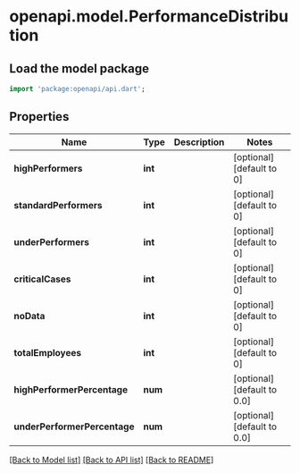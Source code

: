 # openapi.model.PerformanceDistribution

## Load the model package
```dart
import 'package:openapi/api.dart';
```

## Properties
Name | Type | Description | Notes
------------ | ------------- | ------------- | -------------
**highPerformers** | **int** |  | [optional] [default to 0]
**standardPerformers** | **int** |  | [optional] [default to 0]
**underPerformers** | **int** |  | [optional] [default to 0]
**criticalCases** | **int** |  | [optional] [default to 0]
**noData** | **int** |  | [optional] [default to 0]
**totalEmployees** | **int** |  | [optional] [default to 0]
**highPerformerPercentage** | **num** |  | [optional] [default to 0.0]
**underPerformerPercentage** | **num** |  | [optional] [default to 0.0]

[[Back to Model list]](../README.md#documentation-for-models) [[Back to API list]](../README.md#documentation-for-api-endpoints) [[Back to README]](../README.md)


